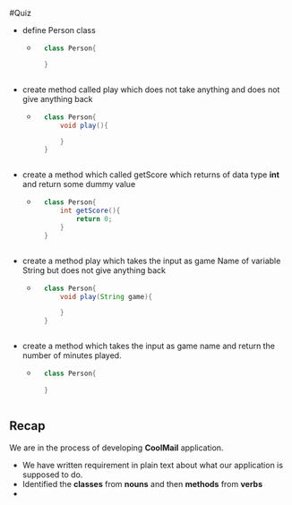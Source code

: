 #Quiz
* define Person class
    * ```java
        class Person{

        }
    ```
* create method called play which does not take anything and does not give anything back
    * ```java
        class Person{
            void play(){

            }
        }
    ```

* create a method which called getScore which returns of data type __int__ and return some dummy value
    * ```java
        class Person{
            int getScore(){
                return 0;
            }
        }
    ```
* create a method play which takes the input as game Name of variable String but does not give anything back
    * ```java
        class Person{
            void play(String game){

            }
        }
    ```
* create a method which takes the input as game name and return the number of minutes played.
    * ```java
        class Person{
            
        }
    ```

## Recap
We are in the process of developing __CoolMail__ application. 
* We have written requirement in plain text about what our application is supposed to do.
* Identified the __classes__ from __nouns__ and then __methods__ from __verbs__
* 


